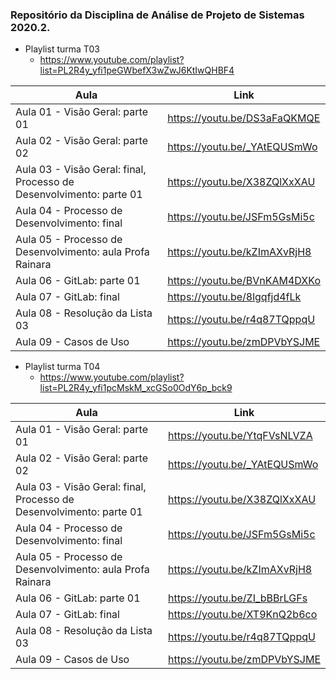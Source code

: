 ### Repositório da Disciplina de Análise de Projeto de Sistemas 2020.2.

* Playlist turma T03
  * https://www.youtube.com/playlist?list=PL2R4y_yfi1peGWbefX3wZwJ6KtIwQHBF4

Aula | Link
------------ | -------------
Aula 01 - Visão Geral: parte 01 | https://youtu.be/DS3aFaQKMQE
Aula 02 - Visão Geral: parte 02 | https://youtu.be/_YAtEQUSmWo
Aula 03 - Visão Geral: final, Processo de Desenvolvimento: parte 01 | https://youtu.be/X38ZQlXxXAU
Aula 04 - Processo de Desenvolvimento: final | https://youtu.be/JSFm5GsMi5c
Aula 05 - Processo de Desenvolvimento: aula Profa Rainara | https://youtu.be/kZImAXvRjH8
Aula 06 - GitLab: parte 01 | https://youtu.be/BVnKAM4DXKo
Aula 07 - GitLab: final | https://youtu.be/8lgqfjd4fLk
Aula 08 - Resolução da Lista 03 | https://youtu.be/r4q87TQppqU
Aula 09 - Casos de Uso | https://youtu.be/zmDPVbYSJME

* Playlist turma T04
  * https://www.youtube.com/playlist?list=PL2R4y_yfi1pcMskM_xcGSo0OdY6p_bck9

Aula | Link
------------ | -------------
Aula 01 - Visão Geral: parte 01 | https://youtu.be/YtqFVsNLVZA
Aula 02 - Visão Geral: parte 02 | https://youtu.be/_YAtEQUSmWo
Aula 03 - Visão Geral: final, Processo de Desenvolvimento: parte 01 | https://youtu.be/X38ZQlXxXAU
Aula 04 - Processo de Desenvolvimento: final | https://youtu.be/JSFm5GsMi5c
Aula 05 - Processo de Desenvolvimento: aula Profa Rainara | https://youtu.be/kZImAXvRjH8
Aula 06 - GitLab: parte 01 | https://youtu.be/ZI_bBBrLGFs
Aula 07 - GitLab: final | https://youtu.be/XT9KnQ2b6co
Aula 08 - Resolução da Lista 03 | https://youtu.be/r4q87TQppqU
Aula 09 - Casos de Uso | https://youtu.be/zmDPVbYSJME